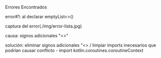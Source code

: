 Errores Encontrados

error#1: al declarar emptyList<>()

captura del error(./img/error-lista.jpg)



causa: signos adicionales "<>"

solución: eliminar signos adicionales "<> / limpiar imports inecesarios que podrían causar conflicto - import kotlin.coroutines.coroutineContext

